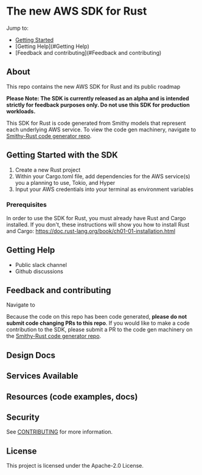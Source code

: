 # The new AWS SDK for Rust 

Jump to:
- [Getting Started](#Getting-Started-with-the-SDK)
- [Getting Help](#Getting Help)
- [Feedback and contributing](#Feedback and contributing)

## About

This repo contains the new AWS SDK for Rust and its public roadmap

**Please Note: The SDK is currently released as an alpha and is intended strictly for feedback purposes only. Do not use this SDK for production workloads.**

This SDK for Rust is code generated from Smithy models that represent each underlying AWS service. To view the code gen machinery, navigate to [Smithy-Rust code generator repo](https://github.com/awslabs/smithy-rs).


## Getting Started with the SDK

1. Create a new Rust project 
2. Within your Cargo.toml file, add dependencies for the AWS service(s) you a planning to use, Tokio, and Hyper
3. Input your AWS credentials into your terminal as environment variables

### Prerequisites

In order to use the SDK for Rust, you must already have Rust and Cargo installed. If you don't, these instructions will show you how to install Rust and Cargo: https://doc.rust-lang.org/book/ch01-01-installation.html

## Getting Help

* Public slack channel
* Github discussions

## Feedback and contributing

Navigate to

Because the code on this repo has been code generated, **please do not submit code changing PRs to this repo**. If you would like to make a code contribution to the SDK, please submit a PR to the code gen machinery on the [Smithy-Rust code generator repo](https://github.com/awslabs/smithy-rs).

## Design Docs

## Services Available

## Resources (code examples, docs)

## Security

See [CONTRIBUTING](CONTRIBUTING.md#security-issue-notifications) for more information.

## License

This project is licensed under the Apache-2.0 License.

